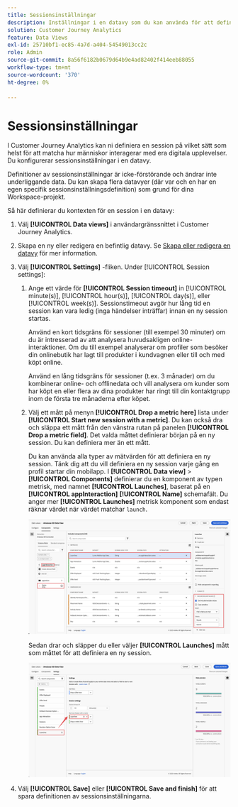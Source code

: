 ```yaml
---
title: Sessionsinställningar
description: Inställningar i en datavy som du kan använda för att definiera längden på en session och utlösaren för att initiera en ny session
solution: Customer Journey Analytics
feature: Data Views
exl-id: 25710bf1-ec85-4a7d-a404-54549013cc2c
role: Admin
source-git-commit: 8a56f6182b0679d64b9e4ad82402f414eeb88055
workflow-type: tm+mt
source-wordcount: '370'
ht-degree: 0%

---
```


# Sessionsinställningar

I Customer Journey Analytics kan ni definiera en session på vilket sätt som helst för att matcha hur människor interagerar med era digitala upplevelser. Du konfigurerar sessionsinställningar i en datavy.

Definitioner av sessionsinställningar är icke-förstörande och ändrar inte underliggande data. Du kan skapa flera datavyer (där var och en har en egen specifik sessionsinställningsdefinition) som grund för dina Workspace-projekt.

Så här definierar du kontexten för en session i en datavy:

1. Välj **[!UICONTROL Data views]** i användargränssnittet i Customer Journey Analytics.

2. Skapa en ny eller redigera en befintlig datavy. Se [Skapa eller redigera en datavy](create-dataview.md) för mer information.

3. Välj **[!UICONTROL Settings]** -fliken. Under [!UICONTROL Session settings]:

   1. Ange ett värde för **[!UICONTROL Session timeout]** in [!UICONTROL minute(s)], [!UICONTROL hour(s)], [!UICONTROL day(s)], eller [!UICONTROL week(s)]. Sessionstimeout avgör hur lång tid en session kan vara ledig (inga händelser inträffar) innan en ny session startas.

      Använd en kort tidsgräns för sessioner (till exempel 30 minuter) om du är intresserad av att analysera huvudsakligen online-interaktioner. Om du till exempel analyserar om profiler som besöker din onlinebutik har lagt till produkter i kundvagnen eller till och med köpt online.

      Använd en lång tidsgräns för sessioner (t.ex. 3 månader) om du kombinerar online- och offlinedata och vill analysera om kunder som har köpt en eller flera av dina produkter har ringt till din kontaktgrupp inom de första tre månaderna efter köpet.


   2. Välj ett mått på menyn **[!UICONTROL Drop a metric here]** lista under **[!UICONTROL Start new session with a metric]**. Du kan också dra och släppa ett mått från den vänstra rutan på panelen **[!UICONTROL Drop a metric field]**. Det valda måttet definierar början på en ny session. Du kan definiera mer än ett mått.

      Du kan använda alla typer av mätvärden för att definiera en ny session. Tänk dig att du vill definiera en ny session varje gång en profil startar din mobilapp. I **[!UICONTROL Data view]** > **[!UICONTROL Components]** definierar du en komponent av typen metrisk, med namnet **[!UICONTROL Launches]**, baserat på en **[!UICONTROL appInteraction]** **[!UICONTROL Name]** schemafält. Du anger mer **[!UICONTROL Launches]** metrisk komponent som endast räknar värdet när värdet matchar `launch`.

      ![Komponenten App Interaction Metric Launches](assets/component-launches.png)

      Sedan drar och släpper du eller väljer **[!UICONTROL Launches]** mått som måttet för att definiera en ny session.

      ![Sessionsinställningar startas](assets/session-settings-launches-metric.png)



4. Välj **[!UICONTROL Save]** eller **[!UICONTROL Save and finish]** för att spara definitionen av sessionsinställningarna.
